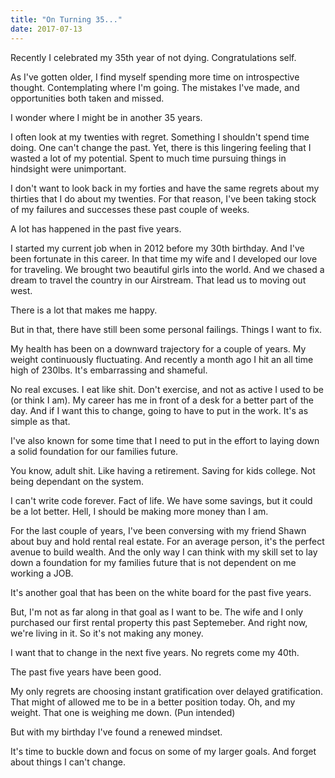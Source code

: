 ```yaml
---
title: "On Turning 35..."
date: 2017-07-13
---
```



Recently I celebrated my 35th year of not dying. Congratulations self.

As I've gotten older, I find myself spending more time on introspective thought. Contemplating where I'm going. The mistakes I've made, and opportunities both taken and missed. 

I wonder where I might be in another 35 years.

I often look at my twenties with regret. Something I shouldn't spend time doing. One can't change the past. Yet, there is this lingering feeling that I wasted a lot of my potential. Spent to much time pursuing things in hindsight were unimportant.

I don't want to look back in my forties and have the same regrets about my thirties that I do about my twenties. For that reason, I've been taking stock of my failures and successes these past couple of weeks.

A lot has happened in the past five years.

I started my current job when in 2012 before my 30th birthday. And I've been fortunate in this career. In that time my wife and I developed our love for traveling. We brought two beautiful girls into the world. And we chased a dream to travel the country in our Airstream. That lead us to moving out west.

There is a lot that makes me happy.

But in that, there have still been some personal failings. Things I want to fix. 

My health has been on a downward trajectory for a couple of years. My weight continuously fluctuating. And recently a month ago I hit an all time high of 230lbs. It's embarrassing and shameful.

No real excuses. I eat like shit. Don't exercise, and not as active I used to be (or think I am). My career has me in front of a desk for a better part of the day. And if I want this to change, going to have to put in the work. It's as simple as that.

I've also known for some time that I need to put in the effort to laying down a solid foundation for our families future. 

You know, adult shit. Like having a retirement. Saving for kids college. Not being dependant on the system.

I can't write code forever. Fact of life. We have some savings, but it could be a lot better. Hell, I should be making more money than I am. 

For the last couple of years, I've been conversing with my friend Shawn about buy and hold rental real estate. For an average person, it's the perfect avenue to build wealth. And the only way I can think with my skill set to lay down a foundation for my families future that is not dependent on me working a JOB.

It's another goal that has been on the white board for the past five years.

But, I'm not as far along in that goal as I want to be. The wife and I only purchased our first rental property this past Septemeber. And right now, we're living in it. So it's not making any money. 

I want that to change in the next five years. No regrets come my 40th.

The past five years have been good. 

My only regrets are choosing instant gratification over delayed gratification. That might of allowed me to be in a better position today. Oh, and my weight. That one is weighing me down. (Pun intended)

But with my birthday I've found a renewed mindset. 

It's time to buckle down and focus on some of my larger goals. And forget about things I can't change.
